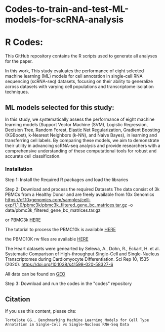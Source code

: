 # Codes-to-train-and-test-ML-models-for-scRNA-analysis
# R Codes: 

This GitHub repository contains the R scripts used to generate all analyses for the paper.

In this work, This study evaluates the performance of eight selected machine learning (ML) models for cell annotation in single-cell RNA sequencing (scRNA-seq) datasets, focusing on their ability to generalize across datasets with varying cell populations and transcriptome isolation techniques. 

## ML models selected for this study:

In this study, we systematically assess the performance of eight machine learning models (Support Vector Machine (SVM), Logistic Regression, Decision Tree, Random Forest, Elastic Net Regularization, Gradient Boosting (XGBoost), k-Nearest Neighbors (k-NN), and Naive Bayes), in learning and transferring cell labels. By comparing these models, we aim to demonstrate their utility in advancing scRNA-seq analysis and provide researchers with a comprehensive understanding of these computational tools for robust and accurate cell classification.
 
### Installation 
Step 1: Install the Required R packages and load the libraries

Step 2: Download and process the required Datasets
The data consist of 3k PBMCs from a Healthy Donor and are freely available from 10x Genomics
 https://cf.10xgenomics.com/samples/cell-exp/1.1.0/pbmc3k/pbmc3k_filtered_gene_bc_matrices.tar.gz -o data/pbmc3k_filtered_gene_bc_matrices.tar.gz

or PBMC3k [HERE](https://support.10xgenomics.com/single-cell-gene-expression/datasets/1.1.0/pbmc3k)

The tutorial to process the PBMC10k is available [HERE](https://cellgeni.github.io/notebooks/html/new-10kPBMC-Seurat.html)

the PBMC10K rw files are available [HERE](http://cf.10xgenomics.com/samples/cell-exp/3.0.0/pbmc_10k_v3/pbmc_10k_v3_filtered_feature_bc_matrix.tar.gz)

The Heart datasets were genearted by Selewa, A., Dohn, R., Eckart, H. et al. Systematic Comparison of High-throughput Single-Cell and Single-Nucleus Transcriptomes during Cardiomyocyte Differentiation. Sci Rep 10, 1535 (2020). https://doi.org/10.1038/s41598-020-58327-6
 
All data can be found on [GEO](https://www.ncbi.nlm.nih.gov/geo/query/acc.cgi?acc=GSE129096)

Step 3: Download and run the codes in the "codes" repository

## Citation
If you use this content, please cite:
```
Tortelote GG., Benchmarking Machine Learning Models for Cell Type Annotation in Single-Cell vs Single-Nucleus RNA-Seq Data 
```

